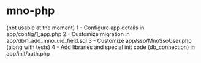 mno-php
=======
(not usable at the moment)
1 - Configure app details in app/config/1_app.php
2 - Customize migration in app/db/1_add_mno_uid_field.sql
3 - Customize app/sso/MnoSsoUser.php (along with tests)
4 - Add libraries and special init code (db_connection) in app/init/auth.php 

